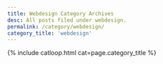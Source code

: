 ```yaml
---
title: Webdesign Category Archives
desc: All posts filed under webdesign.
permalink: /category/webdesign/
category_title: 'webdesign'
---
```

{% include catloop.html cat=page.category_title %}